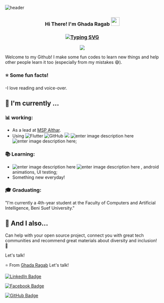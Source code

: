 ![header](https://capsule-render.vercel.app/api?type=wave&color=gradient&height=150&section=header)

<h3 align="center">
Hi There! I'm Ghada Ragab
  <img src="https://media.giphy.com/media/hvRJCLFzcasrR4ia7z/giphy.gif" width="28">
</h3>
<h3 align="center">
 
[![Typing SVG](https://readme-typing-svg.demolab.com?font=Edu+NSW+ACT+Foundation&weight=500&size=30&pause=1000&color=F70404&width=435&lines=Flutter+Developer;Mobile+Developer)](https://git.io/typing-svg)

</h3>

<!-- Typing SVG by DenverCoder1 - https://github.com/DenverCoder1/readme-typing-svg -->
<p align="center">
  <a href="https://github.com/DenverCoder1/readme-typing-svg"><img src="https://readme-typing-svg.herokuapp.com/?lines=Flutter%20Developer;Mobile%20Developer;Always%20learning%20new%20things&font=Fira%20Code&center=true&width=440&height=45&color=f75c7e&vCenter=true&size=22"></a>
</p>

Welcome to my Github! I make some fun codes to learn new things and help other people learn it too (especially from my mistakes :sweat_smile:).

### :star: Some fun facts!
-I love reading and voice-over.

##  :calendar: I'm currently  ...

### :bar_chart: working:

- As a lead at [MSP Althar](https://www.linkedin.com/company/msp-althar).
 - Using ![Flutter](https://img.shields.io/badge/-flutter-02569B?&logo=flutter) ![GitHub](https://img.shields.io/badge/-GitHub-181717?&logo=github) ![](https://img.shields.io/badge/-Git-black?style=plastic&logo=git) ![enter image description here](https://img.shields.io/badge/-Android-3e9e06?&logo=android) ![enter image description here](https://img.shields.io/badge/-gitflow-05a698?&logo=git);
 
 ### :books: Learning:
 - ![enter image description here](https://img.shields.io/badge/-Flutter-5dcede?&logo=flutter) ![enter image description here](https://img.shields.io/badge/-Dart-0d91a3?&logo=dart) , android animations, UI testing;
 - Something new everyday! 

### :mortar_board: Graduating:
"I'm currently a 4th-year student at the Faculty of Computers and Artificial Intelligence, Beni Suef University."


## :speech_balloon: And I also...
Can help with your open source project, connect you with great tech communities and recommend great materials about diversity and inclusion! 🎉

Let's talk! 

⭐️ From [Ghada Ragab](https://github.com/ghadaFlutterDeveloper)
Let's talk! 



[![LinkedIn Badge](https://img.shields.io/badge/LinkedIn-Ghada%20Ragab-blue?style=flat&logo=linkedin)](https://www.linkedin.com/in/ghada-ragab-1a253b24b) 

[![Facebook Badge](https://img.shields.io/badge/Facebook-Ghada%20Ragab-blue?style=flat&logo=facebook)](https://www.facebook.com/share/uF95jMaHaJQfUxKw/)

[![GitHub Badge](https://img.shields.io/badge/GitHub-Ghada%20Ragab-black?style=flat&logo=github)]([https://github.com/ghadaragab](https://github.com/ghadaFlutterDeveloper))
